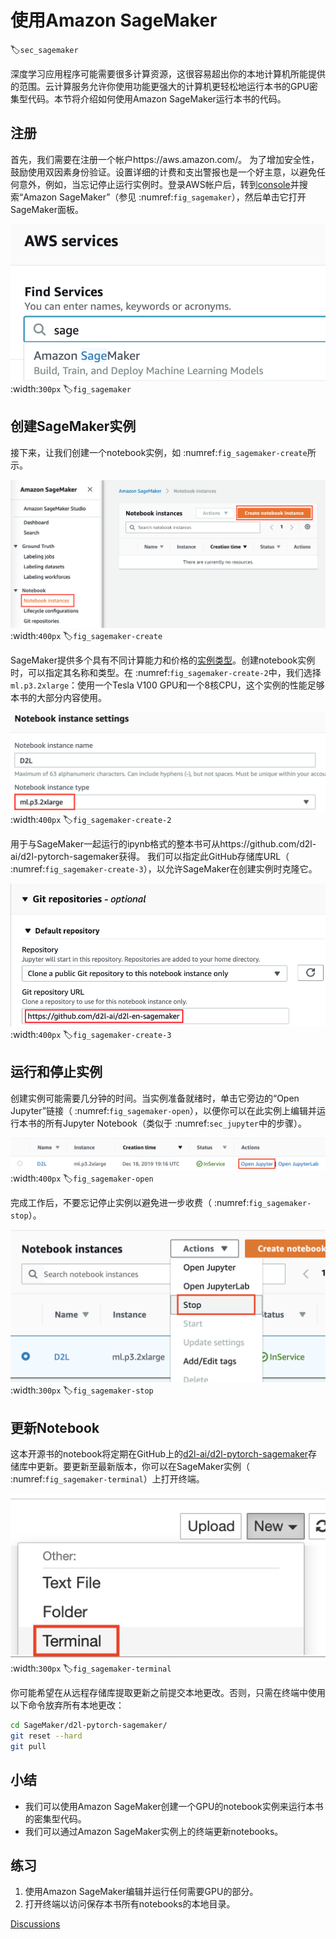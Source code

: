 # 使用Amazon SageMaker
:label:`sec_sagemaker`

深度学习应用程序可能需要很多计算资源，这很容易超出你的本地计算机所能提供的范围。云计算服务允许你使用功能更强大的计算机更轻松地运行本书的GPU密集型代码。本节将介绍如何使用Amazon SageMaker运行本书的代码。

## 注册

首先，我们需要在注册一个帐户https://aws.amazon.com/。 为了增加安全性，鼓励使用双因素身份验证。设置详细的计费和支出警报也是一个好主意，以避免任何意外，例如，当忘记停止运行实例时。登录AWS帐户后，转到[console](http://console.aws.amazon.com/)并搜索“Amazon SageMaker”（参见 :numref:`fig_sagemaker`），然后单击它打开SageMaker面板。

![搜索并打开SageMaker面板](img/sagemaker.png)
:width:`300px`
:label:`fig_sagemaker`

## 创建SageMaker实例

接下来，让我们创建一个notebook实例，如 :numref:`fig_sagemaker-create`所示。

![创建一个SageMaker实例](img/sagemaker-create.png)
:width:`400px`
:label:`fig_sagemaker-create`

SageMaker提供多个具有不同计算能力和价格的[实例类型](https://aws.amazon.com/sagemaker/pricing/instance-types/)。创建notebook实例时，可以指定其名称和类型。在 :numref:`fig_sagemaker-create-2`中，我们选择`ml.p3.2xlarge`：使用一个Tesla V100 GPU和一个8核CPU，这个实例的性能足够本书的大部分内容使用。

![选择实例类型](img/sagemaker-create-2.png)
:width:`400px`
:label:`fig_sagemaker-create-2`


用于与SageMaker一起运行的ipynb格式的整本书可从https://github.com/d2l-ai/d2l-pytorch-sagemaker获得。
我们可以指定此GitHub存储库URL（ :numref:`fig_sagemaker-create-3`），以允许SageMaker在创建实例时克隆它。


![指定GitHub存储库](img/sagemaker-create-3.png)
:width:`400px`
:label:`fig_sagemaker-create-3`

## 运行和停止实例

创建实例可能需要几分钟的时间。当实例准备就绪时，单击它旁边的“Open Jupyter”链接（ :numref:`fig_sagemaker-open`），以便你可以在此实例上编辑并运行本书的所有Jupyter Notebook（类似于 :numref:`sec_jupyter`中的步骤）。

![在创建的SageMaker实例上打开Jupyter](img/sagemaker-open.png)
:width:`400px`
:label:`fig_sagemaker-open`

完成工作后，不要忘记停止实例以避免进一步收费（ :numref:`fig_sagemaker-stop`）。

![停止SageMaker实例](img/sagemaker-stop.png)
:width:`300px`
:label:`fig_sagemaker-stop`

## 更新Notebook


这本开源书的notebook将定期在GitHub上的[d2l-ai/d2l-pytorch-sagemaker](https://github.com/d2l-ai/d2l-pytorch-sagemaker)存储库中更新。要更新至最新版本，你可以在SageMaker实例（ :numref:`fig_sagemaker-terminal`）上打开终端。


![在SageMaker实例上打开终端](img/sagemaker-terminal.png)
:width:`300px`
:label:`fig_sagemaker-terminal`

你可能希望在从远程存储库提取更新之前提交本地更改。否则，只需在终端中使用以下命令放弃所有本地更改：


```bash
cd SageMaker/d2l-pytorch-sagemaker/
git reset --hard
git pull
```


## 小结

* 我们可以使用Amazon SageMaker创建一个GPU的notebook实例来运行本书的密集型代码。
* 我们可以通过Amazon SageMaker实例上的终端更新notebooks。

## 练习

1. 使用Amazon SageMaker编辑并运行任何需要GPU的部分。
1. 打开终端以访问保存本书所有notebooks的本地目录。

[Discussions](https://discuss.d2l.ai/t/5732)

